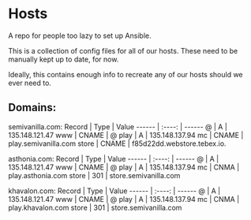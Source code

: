 # Hosts

A repo for people too lazy to set up Ansible.

This is a collection of config files for all of our hosts. These need to be manually kept up to date, for now.

Ideally, this contains enough info to recreate any of our hosts should we ever need to.

## Domains:
semivanilla.com:
Record |  Type  | Value
------ | :----: | ------
@      | A      | 135.148.121.47
www    | CNAME  | @
play   | A      | 135.148.137.94
mc     | CNAME  | play.semivanilla.com
store  | CNAME  | f85d22dd.webstore.tebex.io.

asthonia.com:
Record |  Type  | Value
------ | :----: | ------
@      | A      | 135.148.121.47
www    | CNAME  | @
play   | A      | 135.148.137.94
mc     | CNMA   | play.asthonia.com
store  | 301    | store.semivanilla.com

khavalon.com:
Record |  Type  | Value
------ | :----: | ------
@      | A      | 135.148.121.47
www    | CNAME  | @
play   | A      | 135.148.137.94
mc     | CNMA   | play.khavalon.com
store  | 301    | store.semivanilla.com